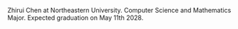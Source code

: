 Zhirui Chen at Northeastern University. 
Computer Science and Mathematics Major.
Expected graduation on May 11th 2028.
